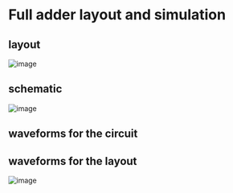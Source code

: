 # Full adder layout and simulation



## layout

![image](https://user-images.githubusercontent.com/108411357/218572308-52770d94-c945-4499-bf59-5d4d89d3f40e.png)


## schematic
![image](https://user-images.githubusercontent.com/108411357/218574403-53dcd11c-e94f-48d2-94cb-405dc3b72121.png)

## waveforms for the circuit


## waveforms for the layout
![image](https://user-images.githubusercontent.com/108411357/218573492-468b537d-0de4-451d-ade9-9abc83c11be1.png)
